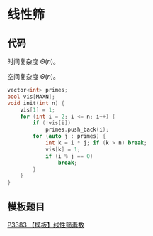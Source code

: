 # 线性筛

## 代码

时间复杂度 $\Theta(n)$。

空间复杂度 $\Theta(n)$。

```cpp
vector<int> primes;
bool vis[MAXN];
void init(int n) {
    vis[1] = 1;
    for (int i = 2; i <= n; i++) {
        if (!vis[i])
            primes.push_back(i);
        for (auto j : primes) {
            int k = i * j; if (k > n) break;
            vis[k] = 1;
            if (i % j == 0)
                break;
        }
    }
}
```

## 模板题目

[P3383 【模板】线性筛素数](https://www.luogu.com.cn/problem/P3383)
